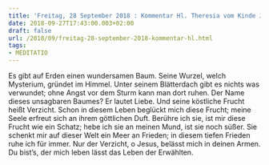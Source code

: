 ```yaml
---
title: 'Freitag, 28 September 2018 : Kommentar Hl. Theresia vom Kinde Jesu'
date: 2018-09-27T17:43:00.003+02:00
draft: false
url: /2018/09/freitag-28-september-2018-kommentar-hl.html
tags: 
- MEDITATIO
---
```


Es gibt auf Erden einen wundersamen Baum. Seine Wurzel, welch Mysterium, gründet im Himmel. Unter seinem Blätterdach gibt es nichts was verwundet; ohne Angst vor dem Sturm kann man dort ruhen. Der Name dieses unsagbaren Baumes? Er lautet Liebe. Und seine köstliche Frucht heißt Verzicht. Schon in diesem Leben beglückt mich diese Frucht; meine Seele erfreut sich an ihrem göttlichen Duft. Berühre ich sie, ist mir diese Frucht wie ein Schatz; hebe ich sie an meinen Mund, ist sie noch süßer. Sie schenkt mir auf dieser Welt ein Meer an Frieden; in diesem tiefen Frieden ruhe ich für immer. Nur der Verzicht, o Jesus, belässt mich in deinen Armen. Du bist’s, der mich leben lässt das Leben der Erwählten.